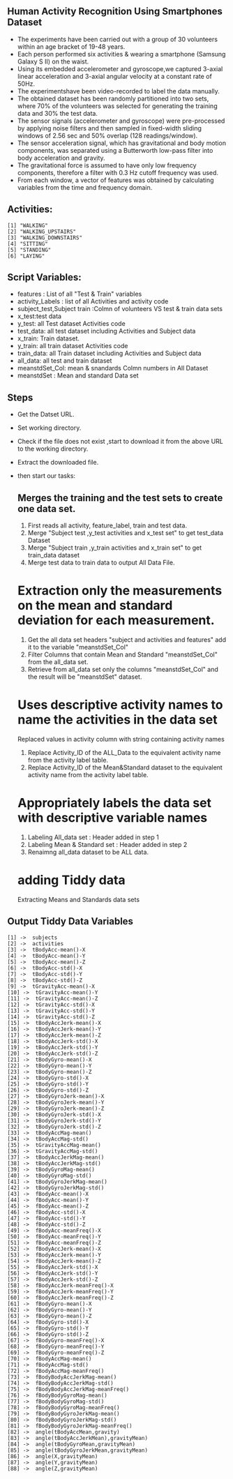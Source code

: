 Human Activity Recognition Using Smartphones Dataset
----------------------------------------------------
* The experiments have been carried out with a group of 30 volunteers within an age bracket of 19-48 years.
* Each person performed six activities & wearing a smartphone (Samsung Galaxy S II) on the waist.
* Using its embedded accelerometer and gyroscope,we captured 3-axial linear acceleration and 3-axial angular velocity
at a constant rate of 50Hz.
* The experimentshave been video-recorded to label the data manually.
* The obtained dataset has been randomly partitioned into two sets, where 70% of the volunteers was selected for generating the training data and 30% the test data.
* The sensor signals (accelerometer and gyroscope) were pre-processed by applying noise filters and then sampled in fixed-width sliding windows of 2.56 sec and 50% overlap (128 readings/window).
* The sensor acceleration signal, which has gravitational and body motion components, was separated using a Butterworth low-pass filter into body acceleration and gravity.
* The gravitational force is assumed to have only low frequency components, therefore a filter with 0.3 Hz cutoff
frequency was used. 
* From each window, a vector of features was obtained by calculating variables from the time and frequency domain.

Activities:
-----------
	[1] "WALKING"
	[2] "WALKING_UPSTAIRS"
	[3] "WALKING_DOWNSTAIRS"
	[4] "SITTING"
	[5] "STANDING"
	[6] "LAYING"

Script Variables:
-----------------
* features : List of all "Test & Train" variables
* activity_Labels : list of all Activities and activity code
* subject_test,Subject train :Colmn of volunteers VS test & train data sets 
* x_test:test data
* y_test: all Test dataset Activities code
* test_data: all test dataset including Activities and Subject data
* x_train: Train dataset.
* y_train: all train dataset Activities code
* train_data: all Train dataset including Activities and Subject data
* all_data: all test and train dataset
* meanstdSet_Col: mean & snandards Colmn numbers in All Dataset
* meanstdSet : Mean and standard Data set
    
    
Steps
-----
* Get the Datset URL.
* Set working directory.
* Check if the file does not exist ,start to download it from the above URL to the working directory.
* Extract the downloaded file.
* then start our tasks:

    Merges the training and the test sets to create one data set.
    -------------------------------------------------------------
    1. First reads all activity, feature_label, train and test data.
    2. Merge "Subject test ,y_test activities and x_test set" to get test_data Dataset
    3. Merge "Subject train ,y_train activities and x_train set" to get train_data dataset
    2. Merge test data to train data to output All Data File.
    
    Extraction only the measurements on the mean and standard deviation for each measurement.
    =========================================================================================
    1. Get the all data set headers "subject and activities and features" add it to the variable "meanstdSet_Col"
    2. Filter Columns that contain Mean and Standard "meanstdSet_Col" from the all_data set.
    3. Retrieve from all_data set only the columns "meanstdSet_Col" and the result will be "meanstdSet" dataset.
  
    Uses descriptive activity names to name the activities in the data set
    ========================================================================
    Replaced values in activity column with string containing activity names
    1. Replace Activity_ID of the ALL_Data to the equivalent activity name from the activity label table.
    2. Replace Activity_ID of the Mean&Standard dataset to the equivalent activity name from the activity label table.
    
    Appropriately labels the data set with descriptive variable names
    =================================================================
    1. Labeling All_data set : Header added in step 1
    2. Labeling Mean & Standard set : Header added in step 2
    3. Renaimng all_data dataset to be ALL data.
    
    
    adding Tiddy data
    =================
    Extracting Means and Standards data sets
    
Output Tiddy Data Variables
---------------------------
    [1] ->  subjects
    [2] ->  activities
    [3] ->  tBodyAcc-mean()-X
    [4] ->  tBodyAcc-mean()-Y
    [5] ->  tBodyAcc-mean()-Z
    [6] ->  tBodyAcc-std()-X
    [7] ->  tBodyAcc-std()-Y
    [8] ->  tBodyAcc-std()-Z
    [9] ->  tGravityAcc-mean()-X
    [10] ->  tGravityAcc-mean()-Y
    [11] ->  tGravityAcc-mean()-Z
    [12] ->  tGravityAcc-std()-X
    [13] ->  tGravityAcc-std()-Y
    [14] ->  tGravityAcc-std()-Z
    [15] ->  tBodyAccJerk-mean()-X
    [16] ->  tBodyAccJerk-mean()-Y
    [17] ->  tBodyAccJerk-mean()-Z
    [18] ->  tBodyAccJerk-std()-X
    [19] ->  tBodyAccJerk-std()-Y
    [20] ->  tBodyAccJerk-std()-Z
    [21] ->  tBodyGyro-mean()-X
    [22] ->  tBodyGyro-mean()-Y
    [23] ->  tBodyGyro-mean()-Z
    [24] ->  tBodyGyro-std()-X
    [25] ->  tBodyGyro-std()-Y
    [26] ->  tBodyGyro-std()-Z
    [27] ->  tBodyGyroJerk-mean()-X
    [28] ->  tBodyGyroJerk-mean()-Y
    [29] ->  tBodyGyroJerk-mean()-Z
    [30] ->  tBodyGyroJerk-std()-X
    [31] ->  tBodyGyroJerk-std()-Y
    [32] ->  tBodyGyroJerk-std()-Z
    [33] ->  tBodyAccMag-mean()
    [34] ->  tBodyAccMag-std()
    [35] ->  tGravityAccMag-mean()
    [36] ->  tGravityAccMag-std()
    [37] ->  tBodyAccJerkMag-mean()
    [38] ->  tBodyAccJerkMag-std()
    [39] ->  tBodyGyroMag-mean()
    [40] ->  tBodyGyroMag-std()
    [41] ->  tBodyGyroJerkMag-mean()
    [42] ->  tBodyGyroJerkMag-std()
    [43] ->  fBodyAcc-mean()-X
    [44] ->  fBodyAcc-mean()-Y
    [45] ->  fBodyAcc-mean()-Z
    [46] ->  fBodyAcc-std()-X
    [47] ->  fBodyAcc-std()-Y
    [48] ->  fBodyAcc-std()-Z
    [49] ->  fBodyAcc-meanFreq()-X
    [50] ->  fBodyAcc-meanFreq()-Y
    [51] ->  fBodyAcc-meanFreq()-Z
    [52] ->  fBodyAccJerk-mean()-X
    [53] ->  fBodyAccJerk-mean()-Y
    [54] ->  fBodyAccJerk-mean()-Z
    [55] ->  fBodyAccJerk-std()-X
    [56] ->  fBodyAccJerk-std()-Y
    [57] ->  fBodyAccJerk-std()-Z
    [58] ->  fBodyAccJerk-meanFreq()-X
    [59] ->  fBodyAccJerk-meanFreq()-Y
    [60] ->  fBodyAccJerk-meanFreq()-Z
    [61] ->  fBodyGyro-mean()-X
    [62] ->  fBodyGyro-mean()-Y
    [63] ->  fBodyGyro-mean()-Z
    [64] ->  fBodyGyro-std()-X
    [65] ->  fBodyGyro-std()-Y
    [66] ->  fBodyGyro-std()-Z
    [67] ->  fBodyGyro-meanFreq()-X
    [68] ->  fBodyGyro-meanFreq()-Y
    [69] ->  fBodyGyro-meanFreq()-Z
    [70] ->  fBodyAccMag-mean()
    [71] ->  fBodyAccMag-std()
    [72] ->  fBodyAccMag-meanFreq()
    [73] ->  fBodyBodyAccJerkMag-mean()
    [74] ->  fBodyBodyAccJerkMag-std()
    [75] ->  fBodyBodyAccJerkMag-meanFreq()
    [76] ->  fBodyBodyGyroMag-mean()
    [77] ->  fBodyBodyGyroMag-std()
    [78] ->  fBodyBodyGyroMag-meanFreq()
    [79] ->  fBodyBodyGyroJerkMag-mean()
    [80] ->  fBodyBodyGyroJerkMag-std()
    [81] ->  fBodyBodyGyroJerkMag-meanFreq()
    [82] ->  angle(tBodyAccMean,gravity)
    [83] ->  angle(tBodyAccJerkMean),gravityMean)
    [84] ->  angle(tBodyGyroMean,gravityMean)
    [85] ->  angle(tBodyGyroJerkMean,gravityMean)
    [86] ->  angle(X,gravityMean)
    [87] ->  angle(Y,gravityMean)
    [88] ->  angle(Z,gravityMean)
